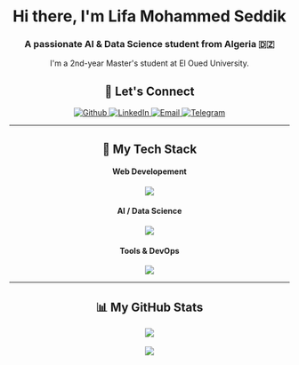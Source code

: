 <div align="center">
  
  <h1>Hi there, I'm Lifa Mohammed Seddik</h1>
  
  <h3>A passionate AI & Data Science student from Algeria 🇩🇿</h3>
  
  <p>
    I'm a 2nd-year Master's student at El Oued University.<br />
  </p>
</div>

<h2 align="center">🔗 Let's Connect</h2>
<p align="center">
  <a href="https://github.com/mohamed-lifa7">
    <img alt="Github" src="https://img.shields.io/badge/GitHub-181717?style=for-the-badge&logo=github&logoColor=white"/>
  </a>
  <a href="https://www.linkedin.com/in/mohammed-lifa-897703167">
    <img alt="LinkedIn" src="https://img.shields.io/badge/LinkedIn-0A66C2?style=for-the-badge&logo=linkedin&logoColor=white"/>
  </a>
  <a href="mailto:mohamedlifa7@gmail.com">
    <img alt="Email" src="https://img.shields.io/badge/Email-D14836?style=for-the-badge&logo=gmail&logoColor=white" />
  </a>
  <a href="https://t.me/abou_moujahid_07">
    <img alt="Telegram" src="https://img.shields.io/badge/Telegram-26A5E4?style=for-the-badge&logo=telegram&logoColor=white" />
  </a>
</p>

<hr/>

<h2 align="center">🚀 My Tech Stack</h2>
<div align="center">
  <h4>Web Developement</h4>
  <p>
    <a href="https://skillicons.dev">
      <img src="https://skillicons.dev/icons?i=react,nextjs,js,ts,tailwindcss,nodejs,postgresql,prisma&theme=dark" />
    </a>
  </p>
  <h4>AI / Data Science</h4>
  <p>
    <a href="https://skillicons.dev">
      <img src="https://skillicons.dev/icons?i=py,pytorch,tensorflow,scikitlearn&theme=dark" />
    </a>
  </p>
  <h4>Tools & DevOps</h4>
  <p>
    <a href="https://skillicons.dev">
      <img src="https://skillicons.dev/icons?i=docker,git,linux,vercel,postman&theme=dark" />
    </a>
  </p>
</div>

<hr/>

<h2 align="center">📊 My GitHub Stats</h2>

<div align="center">
  <a href="https://github.com/anuraghazra/github-readme-stats">
    <img align="center" src="https://github-readme-stats.vercel.app/api?username=mohamed-lifa7&show_icons=true&theme=dracula&count_private=true&include_all_commits=true" />
  </a>
  <br/><br/>
  <a href="https://github.com/anuraghazra/github-readme-stats">
    <img align="center" src="https://github-readme-stats.vercel.app/api/top-langs/?username=mohamed-lifa7&layout=compact&theme=dracula" />
  </a>
</div>
<br/>
